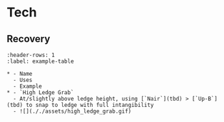 # Tech

## Recovery

```{list-table} This table title
:header-rows: 1
:label: example-table

* - Name
  - Uses
  - Example
* - `High Ledge Grab`
  - At/slightly above ledge height, using [`Nair`](tbd) > [`Up-B`](tbd) to snap to ledge with full intangibility
  - ![](././assets/high_ledge_grab.gif)
```
